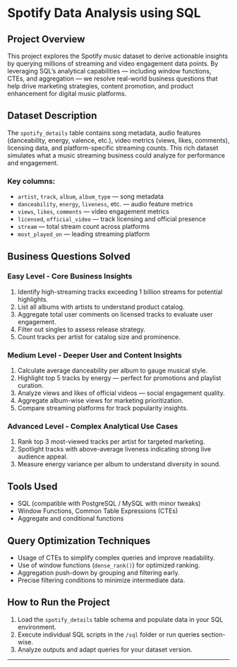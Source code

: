 # Spotify Data Analysis using SQL

## Project Overview
This project explores the Spotify music dataset to derive actionable insights by querying millions of streaming and video engagement data points. By leveraging SQL’s analytical capabilities — including window functions, CTEs, and aggregation — we resolve real-world business questions that help drive marketing strategies, content promotion, and product enhancement for digital music platforms.

## Dataset Description
The `spotify_details` table contains song metadata, audio features (danceability, energy, valence, etc.), video metrics (views, likes, comments), licensing data, and platform-specific streaming counts. This rich dataset simulates what a music streaming business could analyze for performance and engagement.

### Key columns:
- `artist`, `track`, `album`, `album_type` — song metadata
- `danceability`, `energy`, `liveness`, etc. — audio feature metrics
- `views`, `likes`, `comments` — video engagement metrics
- `licensed`, `official_video` — track licensing and official presence
- `stream` — total stream count across platforms
- `most_played_on` — leading streaming platform

## Business Questions Solved

### Easy Level - Core Business Insights
1. Identify high-streaming tracks exceeding 1 billion streams for potential highlights.
2. List all albums with artists to understand product catalog.
3. Aggregate total user comments on licensed tracks to evaluate user engagement.
4. Filter out singles to assess release strategy.
5. Count tracks per artist for catalog size and prominence.

### Medium Level - Deeper User and Content Insights
1. Calculate average danceability per album to gauge musical style.
2. Highlight top 5 tracks by energy — perfect for promotions and playlist curation.
3. Analyze views and likes of official videos — social engagement quality.
4. Aggregate album-wise views for marketing prioritization.
5. Compare streaming platforms for track popularity insights.

### Advanced Level - Complex Analytical Use Cases
1. Rank top 3 most-viewed tracks per artist for targeted marketing.
2. Spotlight tracks with above-average liveness indicating strong live audience appeal.
3. Measure energy variance per album to understand diversity in sound.

## Tools Used
- SQL (compatible with PostgreSQL / MySQL with minor tweaks)
- Window Functions, Common Table Expressions (CTEs)
- Aggregate and conditional functions

## Query Optimization Techniques
- Usage of CTEs to simplify complex queries and improve readability.
- Use of window functions (`dense_rank()`) for optimized ranking.
- Aggregation push-down by grouping and filtering early.
- Precise filtering conditions to minimize intermediate data.

## How to Run the Project
1. Load the `spotify_details` table schema and populate data in your SQL environment.
2. Execute individual SQL scripts in the `/sql` folder or run queries section-wise.
3. Analyze outputs and adapt queries for your dataset version.



---

